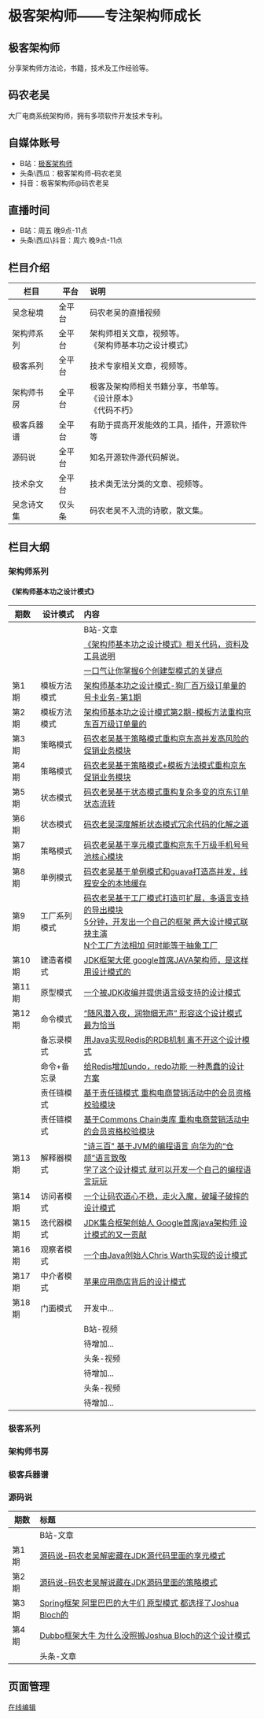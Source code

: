# 极客架构师——专注架构师成长
## 极客架构师
分享架构师方法论，书籍，技术及工作经验等。
## 码农老吴
大厂电商系统架构师，拥有多项软件开发技术专利。
## 自媒体账号
- B站：[极客架构师](https://space.bilibili.com/1135139396)
- 头条\西瓜：极客架构师-码农老吴
- 抖音：极客架构师@码农老吴

## 直播时间
- B站：周五 晚9点-11点
- 头条\西瓜\抖音：周六 晚9点-11点

## 栏目介绍

| 栏目 | 平台 | 说明 |
| ------------- | ------------- | :------------- |
| 吴念秘境 | 全平台 | 码农老吴的直播视频  | 
| 架构师系列 | 全平台 | 架构师相关文章，视频等。 <br>《架构师基本功之设计模式》  |
| 极客系列  | 全平台 | 技术专家相关文章，视频等。  |
| 架构师书房  | 全平台 | 极客及架构师相关书籍分享，书单等。<br>《设计原本》<br>《代码不朽》 |
| 极客兵器谱  | 全平台 | 有助于提高开发能效的工具，插件，开源软件等  |
| 源码说  | 全平台 | 知名开源软件源代码解说。|
| 技术杂文 | 全平台 | 技术类无法分类的文章、视频等。 |
| 吴念诗文集 | 仅头条 | 码农老吴不入流的诗歌，散文集。 |

## 栏目大纲
### 架构师系列 
#### 《架构师基本功之设计模式》

| 期数 | 设计模式 | 内容 |
|-----|-----| :-------------- |
| | |B站-文章|
| | | [《架构师基本功之设计模式》相关代码，资料及工具说明](https://www.bilibili.com/read/cv16154224) |
| | | [一口气让你掌握6个创建型模式的关键点](https://www.bilibili.com/read/cv18021733) |
| 第1期 | 模板方法模式 | [架构师基本功之设计模式-狗厂百万级订单量的号卡业务-第1期](https://www.bilibili.com/read/cv15592468) |
|第2期|模板方法模式|[架构师基本功之设计模式第2期-模板方法重构京东百万级订单量的](https://www.bilibili.com/read/cv15651016)|
|第3期|策略模式|[码农老吴基于策略模式重构京东高并发高风险的促销业务模块](https://www.bilibili.com/read/cv15980509)|
|第4期|策略模式|[码农老吴基于策略模式+模板方法模式重构京东促销业务模块](https://www.bilibili.com/read/cv16088179)|
|第5期|状态模式|[码农老吴基于状态模式重构复杂多变的京东订单状态流转](https://www.bilibili.com/read/cv16247154)|
|第6期|状态模式|[码农老吴深度解析状态模式冗余代码的化解之道](https://www.bilibili.com/read/cv16346160)|
|第7期|策略模式|[码农老吴基于享元模式重构京东千万级手机号号池核心模块](https://www.bilibili.com/read/cv16543358)|
|第8期|单例模式|[码农老吴基于单例模式和guava打造高并发，线程安全的本地缓存](https://www.bilibili.com/read/cv16917422)|
|第9期|工厂系列模式|[码农老吴基于工厂模式打造可扩展，多语言支持的导出模块](https://www.bilibili.com/read/cv17134551) <br> [5分钟，开发出一个自己的框架 两大设计模式联袂主演 ](https://www.bilibili.com/read/cv17246347) <br> [N个工厂方法相加 何时能等于抽象工厂](https://www.bilibili.com/read/cv17319921)|
|第10期|建造者模式|[JDK框架大佬 google首席JAVA架构师，是这样用设计模式的](https://www.bilibili.com/read/cv17447651)|
|第11期|原型模式|[一个被JDK收编并提供语言级支持的设计模式](https://www.bilibili.com/read/cv17666003)|
|第12期|命令模式|[“随风潜入夜，润物细无声” 形容这个设计模式 最为恰当](https://www.bilibili.com/read/cv18401417)|
| |备忘录模式|[用Java实现Redis的RDB机制 离不开这个设计模式](https://www.bilibili.com/read/cv18485838)|
| |命令+备忘录|[给Redis增加undo，redo功能 一种愚蠢的设计方案](https://www.bilibili.com/read/cv18571155)|
| |责任链模式|[基于责任链模式 重构电商营销活动中的会员资格校验模块](https://www.bilibili.com/read/cv18690898)|
| |责任链模式|[基于Commons Chain类库 重构电商营销活动中的会员资格校验模块](https://www.bilibili.com/read/cv18759511)  |
|第13期|解释器模式|["诗三百" 基于JVM的编程语言 向华为的“仓颉”语言致敬](https://www.bilibili.com/read/cv19028103) <br> [学了这个设计模式 就可以开发一个自己的编程语言玩玩](https://www.bilibili.com/read/cv19111494)|
|第14期|访问者模式|[一个让码农道心不稳，走火入魔，破罐子破摔的设计模式](https://www.bilibili.com/read/cv19529298)|
|第15期|迭代器模式|[JDK集合框架创始人 Google首席java架构师 设计模式的又一贡献](https://www.bilibili.com/read/cv19718986)|
|第16期|观察者模式|[一个由Java创始人Chris Warth实现的设计模式](https://www.bilibili.com/read/cv19986391)|
|第17期|中介者模式|[苹果应用商店背后的设计模式](https://www.bilibili.com/read/cv20226549)|
|第18期|门面模式|开发中...|
| | | B站-视频|
| | | 待增加...|
| | | 头条-视频|
| | | 待增加...|
| | | 头条-视频|
| | | 待增加...|

### 极客系列 

### 架构师书房

### 极客兵器谱

### 源码说 

| 期数 | 标题 |
| ----- | :------------ |
| | B站-文章 |
| 第1期 |[源码说-码农老吴解密藏在JDK源代码里面的享元模式](https://www.bilibili.com/read/cv16723044) |
| 第2期 |[源码说-码农老吴解说藏在JDK源码里面的策略模式](https://www.bilibili.com/read/cv16806826) |
| 第3期 |[Spring框架 阿里巴巴的大牛们 原型模式 都选择了Joshua Bloch的](https://www.bilibili.com/read/cv17764693) |
| 第4期 |[Dubbo框架大牛 为什么没照搬Joshua Bloch的这个设计模式](https://www.bilibili.com/read/cv17885668) |
| | 头条-文章 |


## 页面管理
[在线编辑](https://github.com/geek-architect/geek-architect.github.io/edit/main/README.md)

